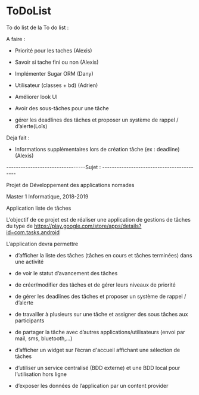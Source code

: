 # ToDoList

To do list de la To do list :


A faire :

- Priorité pour les taches (Alexis)

- Savoir si tache fini ou non (Alexis)

- Implémenter Sugar ORM (Dany)

- Utilisateur (classes + bd) (Adrien)

- Améliorer look UI

- Avoir des sous-tâches pour une tâche

- gérer les deadlines des tâches et proposer un système de rappel / d’alerte(Loïs)


Deja fait :

- Informations supplémentaires lors de création tâche (ex : deadline) (Alexis) 



---------------------------------Sujet : ------------------------------------------

Projet de Développement des applications nomades

Master 1 Informatique, 2018-2019

Application liste de tâches

L’objectif de ce projet est de réaliser une application de gestions de tâches du type de https://play.google.com/store/apps/details?id=com.tasks.android


L’application devra permettre

- d’afficher la liste des tâches (tâches en cours et tâches terminées) dans une activité

- de voir le statut d’avancement des tâches

- de créer/modifier des tâches et de gérer leurs niveaux de priorité

- de gérer les deadlines des tâches et proposer un système de rappel / d’alerte

- de travailler à plusieurs sur une tâche et assigner des sous tâches aux participants

- de partager la tâche avec d’autres applications/utilisateurs (envoi par mail, sms, bluetooth,...)

- d’afficher un widget sur l’écran d'accueil affichant une sélection de tâches

- d’utiliser un service centralisé (BDD externe) et une BDD local pour l’utilisation hors ligne

- d’exposer les données de l’application par un content provider



